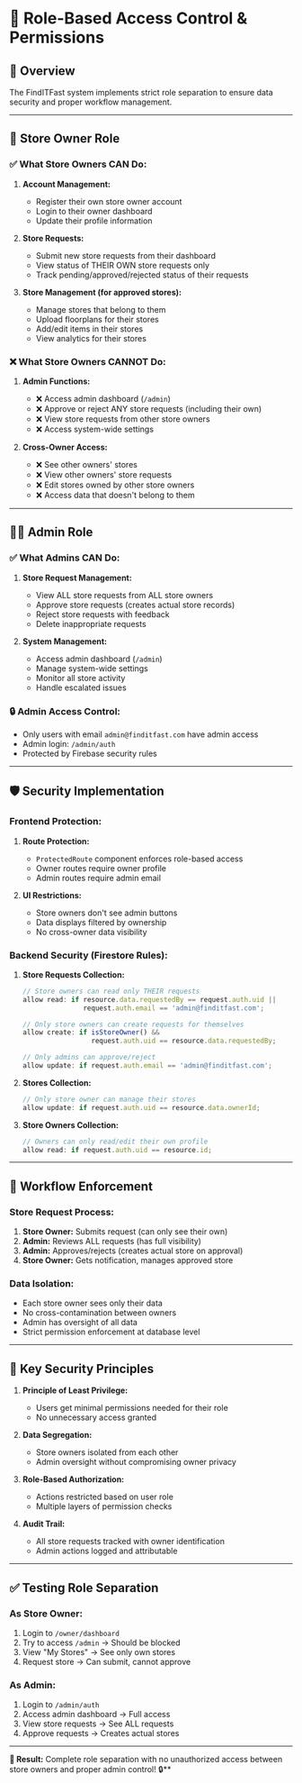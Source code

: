 # 🔐 **Role-Based Access Control & Permissions**

## **🎯 Overview**
The FindITFast system implements strict role separation to ensure data security and proper workflow management.

---

## **👤 Store Owner Role**

### **✅ What Store Owners CAN Do:**
1. **Account Management:**
   - Register their own store owner account
   - Login to their owner dashboard
   - Update their profile information

2. **Store Requests:**
   - Submit new store requests from their dashboard
   - View status of THEIR OWN store requests only
   - Track pending/approved/rejected status of their requests

3. **Store Management (for approved stores):**
   - Manage stores that belong to them
   - Upload floorplans for their stores
   - Add/edit items in their stores
   - View analytics for their stores

### **❌ What Store Owners CANNOT Do:**
1. **Admin Functions:**
   - ❌ Access admin dashboard (`/admin`)
   - ❌ Approve or reject ANY store requests (including their own)
   - ❌ View store requests from other store owners
   - ❌ Access system-wide settings

2. **Cross-Owner Access:**
   - ❌ See other owners' stores
   - ❌ View other owners' store requests
   - ❌ Edit stores owned by other store owners
   - ❌ Access data that doesn't belong to them

---

## **👨‍💼 Admin Role**

### **✅ What Admins CAN Do:**
1. **Store Request Management:**
   - View ALL store requests from ALL store owners
   - Approve store requests (creates actual store records)
   - Reject store requests with feedback
   - Delete inappropriate requests

2. **System Management:**
   - Access admin dashboard (`/admin`)
   - Manage system-wide settings
   - Monitor all store activity
   - Handle escalated issues

### **🔒 Admin Access Control:**
- Only users with email `admin@finditfast.com` have admin access
- Admin login: `/admin/auth`
- Protected by Firebase security rules

---

## **🛡️ Security Implementation**

### **Frontend Protection:**
1. **Route Protection:**
   - `ProtectedRoute` component enforces role-based access
   - Owner routes require owner profile
   - Admin routes require admin email

2. **UI Restrictions:**
   - Store owners don't see admin buttons
   - Data displays filtered by ownership
   - No cross-owner data visibility

### **Backend Security (Firestore Rules):**
1. **Store Requests Collection:**
   ```javascript
   // Store owners can read only THEIR requests
   allow read: if resource.data.requestedBy == request.auth.uid || 
                  request.auth.email == 'admin@finditfast.com';
   
   // Only store owners can create requests for themselves
   allow create: if isStoreOwner() && 
                    request.auth.uid == resource.data.requestedBy;
   
   // Only admins can approve/reject
   allow update: if request.auth.email == 'admin@finditfast.com';
   ```

2. **Stores Collection:**
   ```javascript
   // Only store owner can manage their stores
   allow update: if request.auth.uid == resource.data.ownerId;
   ```

3. **Store Owners Collection:**
   ```javascript
   // Owners can only read/edit their own profile
   allow read: if request.auth.uid == resource.id;
   ```

---

## **🔄 Workflow Enforcement**

### **Store Request Process:**
1. **Store Owner:** Submits request (can only see their own)
2. **Admin:** Reviews ALL requests (has full visibility)
3. **Admin:** Approves/rejects (creates actual store on approval)
4. **Store Owner:** Gets notification, manages approved store

### **Data Isolation:**
- Each store owner sees only their data
- No cross-contamination between owners
- Admin has oversight of all data
- Strict permission enforcement at database level

---

## **🚨 Key Security Principles**

1. **Principle of Least Privilege:**
   - Users get minimal permissions needed for their role
   - No unnecessary access granted

2. **Data Segregation:**
   - Store owners isolated from each other
   - Admin oversight without compromising owner privacy

3. **Role-Based Authorization:**
   - Actions restricted based on user role
   - Multiple layers of permission checks

4. **Audit Trail:**
   - All store requests tracked with owner identification
   - Admin actions logged and attributable

---

## **✅ Testing Role Separation**

### **As Store Owner:**
1. Login to `/owner/dashboard`
2. Try to access `/admin` → Should be blocked
3. View "My Stores" → See only own stores
4. Request store → Can submit, cannot approve

### **As Admin:**
1. Login to `/admin/auth`
2. Access admin dashboard → Full access
3. View store requests → See ALL requests
4. Approve requests → Creates actual stores

---

**🎯 Result:** Complete role separation with no unauthorized access between store owners and proper admin control! 🔒**
